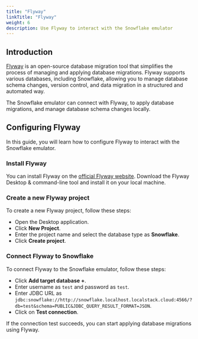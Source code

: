 ```yaml
---
title: "Flyway"
linkTitle: "Flyway"
weight: 6
description: Use Flyway to interact with the Snowflake emulator
---
```


## Introduction

[Flyway](https://flywaydb.org/) is an open-source database migration tool that simplifies the process of managing and applying database migrations. Flyway supports various databases, including Snowflake, allowing you to manage database schema changes, version control, and data migration in a structured and automated way.

The Snowflake emulator can connect with Flyway, to apply database migrations, and manage database schema changes locally.

## Configuring Flyway

In this guide, you will learn how to configure Flyway to interact with the Snowflake emulator.

### Install Flyway

You can install Flyway on the [official Flyway website](https://flywaydb.org/download/). Download the Flyway Desktop & command-line tool and install it on your local machine.

### Create a new Flyway project

To create a new Flyway project, follow these steps:

* Open the Desktop application.
* Click **New Project**.
* Enter the project name and select the database type as **Snowflake**.
* Click **Create project**.

### Connect Flyway to Snowflake

To connect Flyway to the Snowflake emulator, follow these steps:

* Click **Add target database +**.
* Enter username as `test` and password as `test`.
* Enter JDBC URL as `jdbc:snowflake://http://snowflake.localhost.localstack.cloud:4566/?db=test&schema=PUBLIC&JDBC_QUERY_RESULT_FORMAT=JSON`.
* Click on **Test connection**.

If the connection test succeeds, you can start applying database migrations using Flyway.

